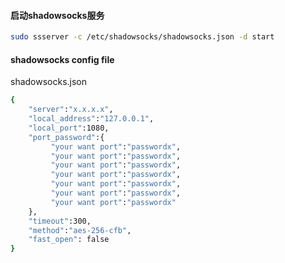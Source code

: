 
#### 启动shadowsocks服务
``` bash
sudo ssserver -c /etc/shadowsocks/shadowsocks.json -d start
```

#### shadowsocks config file 
shadowsocks.json
``` bash
{
    "server":"x.x.x.x",
    "local_address":"127.0.0.1",
    "local_port":1080,
    "port_password":{
         "your want port":"passwordx",
         "your want port":"passwordx",
         "your want port":"passwordx",
         "your want port":"passwordx",
         "your want port":"passwordx",
         "your want port":"passwordx",
         "your want port":"passwordx"
    },
    "timeout":300,
    "method":"aes-256-cfb",
    "fast_open": false
}
```
